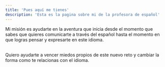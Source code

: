 ```yaml
---
title: 'Pues aquí me tienes'
description: 'Esta es la pagina sobre mi de la profesora de español'
---
```

Mi misión es ayudarte en la aventura que inicia desde el momento que sabes que quieres comunicarte a través del español hasta el momento en que logras pensar y expresarte en este idioma.<br><br>

Quiero ayudarte a vencer miedos propios de este nuevo reto y cambiar la forma como te relacionas con el idioma.
